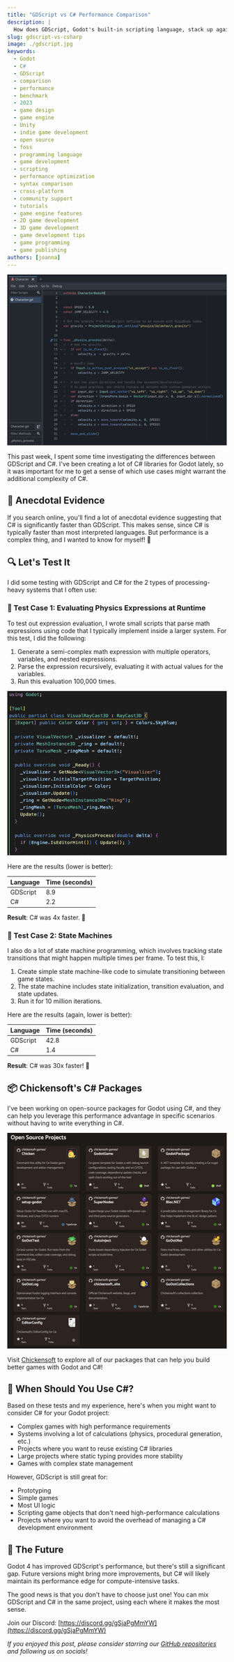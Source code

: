 ```yaml
---
title: "GDScript vs C# Performance Comparison"
description: |
  How does GDScript, Godot's built-in scripting language, stack up against C#?
slug: gdscript-vs-csharp
image: ./gdscript.jpg
keywords:
  - Godot
  - C#
  - GDScript
  - comparison
  - performance
  - benchmark
  - 2023
  - game design
  - game engine
  - Unity
  - indie game development
  - open source
  - foss
  - programming language
  - game development
  - scripting
  - performance optimization
  - syntax comparison
  - cross-platform
  - community support
  - tutorials
  - game engine features
  - 2D game development
  - 3D game development
  - game development tips
  - game programming
  - game publishing
authors: [joanna]
---
```


![GDScript code inside the Godot Engine editor.](2023-04-26-gdscript-vs-csharp/gdscript.jpg)

This past week, I spent some time investigating the differences between GDScript and C#. I've been creating a lot of C# libraries for Godot lately, so it was important for me to get a sense of which use cases might warrant the additional complexity of C#.

<!-- truncate -->

## 👀 Anecdotal Evidence

If you search online, you'll find a lot of anecdotal evidence suggesting that C# is significantly faster than GDScript. This makes sense, since C# is typically faster than most interpreted languages. But performance is a complex thing, and I wanted to know for myself! 🧠

## 🔍 Let's Test It

I did some testing with GDScript and C# for the 2 types of processing-heavy systems that I often use:

### 🧮 Test Case 1: Evaluating Physics Expressions at Runtime

To test out expression evaluation, I wrote small scripts that parse math expressions using code that I typically implement inside a larger system. For this test, I did the following:

1. Generate a semi-complex math expression with multiple operators, variables, and nested expressions.
2. Parse the expression recursively, evaluating it with actual values for the variables.
3. Run this evaluation 100,000 times.

![C# code inside Visual Studio Code.](2023-04-26-gdscript-vs-csharp/csharp.jpg)

Here are the results (lower is better):

| Language | Time (seconds) |
| -------- | -------------- |
| GDScript | 8.9            |
| C#       | 2.2            |

**Result**: C# was 4x faster. 🌟

### 🎲 Test Case 2: State Machines

I also do a lot of state machine programming, which involves tracking state transitions that might happen multiple times per frame. To test this, I:

1. Create simple state machine-like code to simulate transitioning between game states.
2. The state machine includes state initialization, transition evaluation, and state updates.
3. Run it for 10 million iterations.

Here are the results (again, lower is better):

| Language | Time (seconds) |
| -------- | -------------- |
| GDScript | 42.8           |
| C#       | 1.4            |

**Result**: C# was 30x faster! 🚀

## 📦 Chickensoft's C# Packages

I've been working on open-source packages for Godot using C#, and they can help you leverage this performance advantage in specific scenarios without having to write everything in C#.

![Chickensoft's package offerings for Godot.](2023-04-26-gdscript-vs-csharp/packages.jpg)

Visit [Chickensoft](https://chickensoft.games) to explore all of our packages that can help you build better games with Godot and C#!

## 🤔 When Should You Use C#?

Based on these tests and my experience, here's when you might want to consider C# for your Godot project:

- Complex games with high performance requirements
- Systems involving a lot of calculations (physics, procedural generation, etc.)
- Projects where you want to reuse existing C# libraries
- Large projects where static typing provides more stability
- Games with complex state management

However, GDScript is still great for:

- Prototyping
- Simple games
- Most UI logic
- Scripting game objects that don't need high-performance calculations
- Projects where you want to avoid the overhead of managing a C# development environment

## 🔮 The Future

Godot 4 has improved GDScript's performance, but there's still a significant gap. Future versions might bring more improvements, but C# will likely maintain its performance edge for compute-intensive tasks.

The good news is that you don't have to choose just one! You can mix GDScript and C# in the same project, using each where it makes the most sense.

Join our Discord: [https://discord.gg/gSjaPgMmYW](https://discord.gg/gSjaPgMmYW)

_If you enjoyed this post, please consider starring our [GitHub repositories](https://github.com/chickensoft-games) and following us on socials!_
